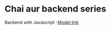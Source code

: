 # Chai aur backend series

Backend with Javascript
-[Model link](https://app.eraser.io/workspace/YtPqZ1VogxGy1jzIDkzj)